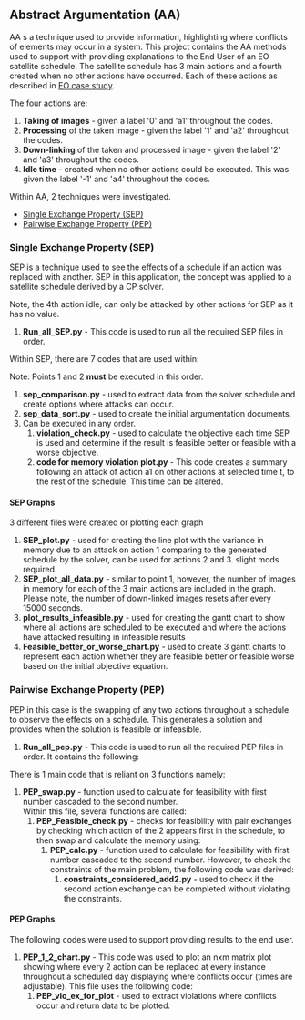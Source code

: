 ## Abstract Argumentation (AA)

AA s a technique used to provide information, highlighting where conflicts of elements may occur in a system. 
This project contains the AA methods used to support with providing explanations to the End User of an EO satellite schedule.
The satellite schedule has 3 main actions and a fourth created when no other actions have occurred. 
Each of these actions as described in [EO case study](/./README.md#Earth-Observation-Case-study).

The four actions are:
1. **Taking of images** - given a label '0' and 'a1' throughout the codes.
2. **Processing** of the taken image - given the label '1' and 'a2' throughout the codes.
3. **Down-linking** of the taken and processed image - given the label '2' and 'a3' throughout the codes.
4. **Idle time** - created when no other actions could be executed. This was given the label '-1' and 'a4' throughout the codes.


Within AA, 2 techniques were investigated.

- [Single Exchange Property (SEP)](#Single-Exchange-Property-(SEP))
- [Pairwise Exchange Property (PEP)](#Pairwise-Exchange-Property-(PEP))

### Single Exchange Property (SEP)

SEP is a technique used to see the effects of a schedule if an action was replaced with another.
SEP in this application, the concept was applied to a satellite schedule derived by a CP solver.

Note, the 4th action idle, can only be attacked by other actions for SEP as it has no value. 

1. **Run_all_SEP.py** - This code is used to run all the required SEP files in order.

Within SEP, there are 7 codes that are used within:

Note: Points 1 and 2 **must** be executed in this order.
1. **sep_comparison.py** - used to extract data from the solver schedule and create options where attacks can occur.
2. **sep_data_sort.py** - used to create the initial argumentation documents.
3. Can be executed in any order.
   1. **violation_check.py** - used to calculate the objective each time SEP is used and determine if the result is feasible better or
   feasible with a worse objective.
   2. **code for memory violation plot.py** - This code creates a summary following an attack of action a1 on other actions at selected time t,
   to the rest of the schedule. This time can be altered.

#### SEP Graphs
3 different files were created or plotting each graph

1. **SEP_plot.py** - used for creating the line plot with the variance in memory due to an attack on action 1 comparing to the generated schedule 
   by the solver, can be used for actions 2 and 3. slight mods required.
2. **SEP_plot_all_data.py** - similar to point 1, however, the number of images in memory for each of the 3 main actions are included in the graph. Please note,
    the number of down-linked images resets after every 15000 seconds.
3. **plot_results_infeasible.py** - used for creating the gantt chart to show where all actions are scheduled to be executed and where the actions have attacked resulting in infeasible results
4. **Feasible_better_or_worse_chart.py** - used to create 3 gantt charts to represent each action whether they are feasible better or feasible worse based on the initial objective equation.

### Pairwise Exchange Property (PEP)

PEP in this case is the swapping of any two actions throughout a schedule to observe the effects on a schedule. This generates a solution and provides when the
solution is feasible or infeasible.

1. **Run_all_pep.py** - This code is used to run all the required PEP files in order. It contains the following:

There is 1 main code that is reliant on 3 functions namely:

1. **PEP_swap.py** - function used to calculate for feasibility with first number cascaded to the second number.\
   Within this file, several functions are called:
   1. **PEP_Feasible_check.py** - checks for feasibility with pair exchanges by checking which action of the 2 appears first in the schedule,
       to then swap and calculate the memory using:
      1. **PEP_calc.py** -  function used to calculate for feasibility with first number cascaded to the second number. 
      However, to check the constraints of the main problem, the following code was derived:
         1. **constraints_considered_add2.py** - used to check if the second action exchange can be completed without violating the constraints.

#### PEP Graphs
The following codes were used to support providing results to the end user.
1. **PEP_1_2_chart.py** - This code was used to plot an nxm matrix plot showing where every 2 action can be replaced at every instance throughout a scheduled day displaying where conflicts occur (times are adjustable).
   This file uses the following code:
   1. **PEP_vio_ex_for_plot** -  used to extract violations where conflicts occur and return data to be plotted. 
